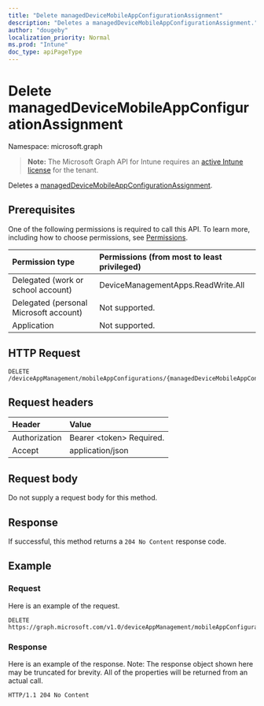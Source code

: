```yaml
---
title: "Delete managedDeviceMobileAppConfigurationAssignment"
description: "Deletes a managedDeviceMobileAppConfigurationAssignment."
author: "dougeby"
localization_priority: Normal
ms.prod: "Intune"
doc_type: apiPageType
---
```


# Delete managedDeviceMobileAppConfigurationAssignment

Namespace: microsoft.graph

> **Note:** The Microsoft Graph API for Intune requires an [active Intune license](https://go.microsoft.com/fwlink/?linkid=839381) for the tenant.

Deletes a [managedDeviceMobileAppConfigurationAssignment](../resources/intune-apps-manageddevicemobileappconfigurationassignment.md).

## Prerequisites
One of the following permissions is required to call this API. To learn more, including how to choose permissions, see [Permissions](/graph/permissions-reference).

|Permission type|Permissions (from most to least privileged)|
|:---|:---|
|Delegated (work or school account)|DeviceManagementApps.ReadWrite.All|
|Delegated (personal Microsoft account)|Not supported.|
|Application|Not supported.|

## HTTP Request
<!-- {
  "blockType": "ignored"
}
-->
``` http
DELETE /deviceAppManagement/mobileAppConfigurations/{managedDeviceMobileAppConfigurationId}/assignments/{managedDeviceMobileAppConfigurationAssignmentId}
```

## Request headers
|Header|Value|
|:---|:---|
|Authorization|Bearer &lt;token&gt; Required.|
|Accept|application/json|

## Request body
Do not supply a request body for this method.

## Response
If successful, this method returns a `204 No Content` response code.

## Example

### Request
Here is an example of the request.
``` http
DELETE https://graph.microsoft.com/v1.0/deviceAppManagement/mobileAppConfigurations/{managedDeviceMobileAppConfigurationId}/assignments/{managedDeviceMobileAppConfigurationAssignmentId}
```

### Response
Here is an example of the response. Note: The response object shown here may be truncated for brevity. All of the properties will be returned from an actual call.
``` http
HTTP/1.1 204 No Content
```






